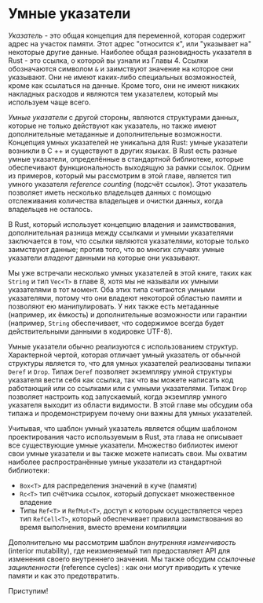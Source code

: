# Умные указатели

*Указатель* - это общая концепция для переменной, которая содержит адрес на участок памяти. Этот адрес "относится к", или "указывает на" некоторые другие данные. Наиболее общая разновидность указателя в Rust - это ссылка, о которой вы узнали из Главы 4. Ссылки обозначаются символом `&` и заимствуют значение на которое они указывают. Они не имеют каких-либо специальных возможностей, кроме как ссылаться на данные. Кроме того, они не имеют никаких накладных расходов и являются тем указателем, который мы используем чаще всего.

*Умные указатели*  с другой стороны, являются структурами данных, которые не только действуют как указатель, но также имеют дополнительные метаданные и дополнительные возможности. Концепция умных указателей не уникальна для Rust: умные указатели возникли в C ++ и существуют в других языках. В Rust есть разные умные указатели, определённые в стандартной библиотеке, которые обеспечивают функциональность выходящую за рамки ссылок. Одним из примеров, который мы рассмотрим в этой главе, является тип умного указателя *reference counting* (подсчёт ссылок). Этот указатель позволяет иметь несколько владельцев данных с помощью отслеживания количества владельцев и очистки данных, когда владельцев не осталось.

В Rust, который использует концепцию владения и заимствования, дополнительная разница между ссылками и умными указателями заключается в том, что ссылки являются указателями, которые только заимствуют данные; против того, что во многих случаях умные указатели *владеют* данными на которые они указывают.

Мы уже встречали несколько умных указателей в этой книге, таких как `String` и тип `Vec<T>` в главе 8, хотя мы не называли их умными указателями в тот момент. Оба этих типа считаются умными указателями, потому что они владеют некоторой областью памяти и позволяют ею манипулировать. У них также есть метаданные (например, их ёмкость) и дополнительные возможности или гарантии (например, `String` обеспечивает, что содержимое всегда будет действительными данными в кодировке UTF-8).

Умные указатели обычно реализуются с использованием структур. Характерной чертой, которая отличает умный указатель от обычной структуры является то, что для умных указателей реализованы типажи `Deref` и `Drop`. Типаж `Deref` позволяет экземпляру умной структуры указателя вести себя как ссылка, так что вы можете написать код работающий или со ссылками или с умными указателями. Типаж `Drop` позволяет настроить код запускаемый, когда экземпляр умного указателя выходит из области видимости. В этой главе мы обсудим оба типажа и продемонстрируем почему они важны для умных указателей.

Учитывая, что шаблон умный указатель является общим шаблоном проектирования часто используемым в Rust, эта глава не описывает все существующие умные указатели. Множество библиотек имеют свои умные указатели и вы также можете написать свои. Мы охватим наиболее распространённые умные указатели из стандартной библиотеки:

- `Box<T>` для распределения значений в куче (памяти)
- `Rc<T>` тип счётчика ссылок, который допускает множественное владение
- Типы `Ref<T>` и `RefMut<T>`, доступ к которым осуществляется через тип `RefCell<T>`, который обеспечивает правила заимствования во время выполнения, вместо времени компиляции

Дополнительно мы рассмотрим шаблон *внутренняя изменчивость* (interior mutability), где неизменяемый тип предоставляет API для изменения своего внутреннего значения. Мы также обсудим *ссылочные зацикленности* (reference cycles) : как они могут приводить к утечке памяти и как это предотвратить.

Приступим!
